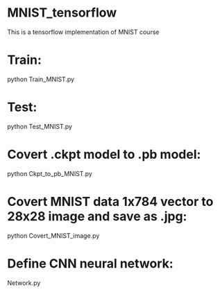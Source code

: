 # MNIST_tensorflow
This is a tensorflow implementation of MNIST course

# Train: 
python Train_MNIST.py
# Test: 
python Test_MNIST.py
# Covert .ckpt model to .pb model: 
python Ckpt_to_pb_MNIST.py
# Covert MNIST data 1x784 vector to 28x28 image and save as .jpg: 
python Covert_MNIST_image.py
# Define CNN neural network: 
Network.py
